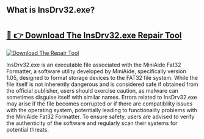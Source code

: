 ## What is InsDrv32.exe? 

# <h2><a href="https://exedetect.com/download.php?InsDrv32.exe">🔗 👉 Download The InsDrv32.exe Repair Tool</a></h2>

[![Download The Repair Tool](https://exedetect.com/download-button.jpg)](https://exedetect.com/download.php?InsDrv32.exe)

InsDrv32.exe is an executable file associated with the MiniAide Fat32 Formatter, a software utility developed by MiniAide, specifically version 1.05, designed to format storage devices to the FAT32 file system. While the file itself is not inherently dangerous and is considered safe if obtained from the official publisher, users should exercise caution, as malware can sometimes disguise itself with similar names. Errors related to InsDrv32.exe may arise if the file becomes corrupted or if there are compatibility issues with the operating system, potentially leading to functionality problems with the MiniAide Fat32 Formatter. To ensure safety, users are advised to verify the authenticity of the software and regularly scan their systems for potential threats.